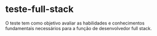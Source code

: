 # teste-full-stack
 O teste tem como objetivo avaliar as habilidades e conhecimentos fundamentais necessários para a função de desenvolvedor full stack.
